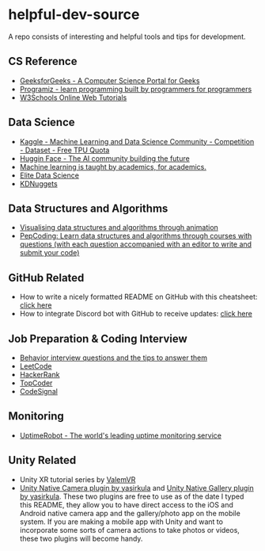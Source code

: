 # helpful-dev-source
A repo consists of interesting and helpful tools and tips for development.

## CS Reference
* [GeeksforGeeks - A Computer Science Portal for Geeks](https://www.geeksforgeeks.org/)
* [Programiz - learn programming built by programmers for programmers](https://www.programiz.com/)
* [W3Schools Online Web Tutorials](https://www.w3schools.com/)

## Data Science
* [Kaggle - Machine Learning and Data Science Community - Competition - Dataset - Free TPU Quota](https://www.kaggle.com/)
* [Huggin Face - The AI community building the future](https://huggingface.co/)
* [Machine learning is taught by academics, for academics.](https://machinelearningmastery.com/)
* [Elite Data Science](https://elitedatascience.com/)
* [KDNuggets](https://www.kdnuggets.com/)

## Data Structures and Algorithms
* [Visualising data structures and algorithms through animation](https://visualgo.net/en)
* [PepCoding: Learn data structures and algorithms through courses with questions (with each question accompanied with an editor to write and submit your code)](https://www.pepcoding.com/resources/)

## GitHub Related
* How to write a nicely formatted README on GitHub with this cheatsheet: [click here](https://github.com/adam-p/markdown-here/wiki/Markdown-Cheatsheet)
* How to integrate Discord bot with GitHub to receive updates: [click here](https://gist.github.com/jagrosh/5b1761213e33fc5b54ec7f6379034a22)

## Job Preparation & Coding Interview
* [Behavior interview questions and the tips to answer them](https://in.indeed.com/career-advice/interviewing/behavioral-interview-questions)
* [LeetCode](https://leetcode.com/)
* [HackerRank](https://www.hackerrank.com/)
* [TopCoder](https://www.topcoder.com/)
* [CodeSignal](https://codesignal.com/)


## Monitoring
* [UptimeRobot - The world's leading uptime monitoring service](https://uptimerobot.com/)

## Unity Related
* Unity XR tutorial series by [ValemVR](https://www.youtube.com/ValemVR)
* [Unity Native Camera plugin by yasirkula](https://github.com/yasirkula/UnityNativeCamera) and [Unity Native Gallery plugin by yasirkula](https://github.com/yasirkula/UnityNativeGallery). These two plugins are free to use as of the date I typed this README, they allow you to have direct access to the iOS and Android native camera app and the gallery/photo app on the mobile system. If you are making a mobile app with Unity and want to incorporate some sorts of camera actions to take photos or videos, these two plugins will become handy.





